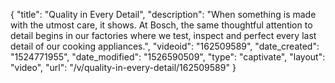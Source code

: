 {
    "title": "Quality in Every Detail",
    "description": "When something is made with the utmost care, it shows. At Bosch, the same thoughtful attention to detail begins in our factories where we test, inspect and perfect every last detail of our cooking appliances.",
    "videoid": "162509589",
    "date_created": "1524771955",
    "date_modified": "1526590509",
    "type": "captivate",
    "layout": "video",
    "url": "\/v\/quality-in-every-detail\/162509589"
}